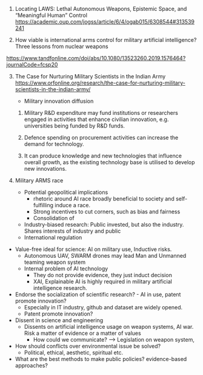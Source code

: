 1. Locating LAWS: Lethal Autonomous Weapons, Epistemic Space, and “Meaningful Human” Control
https://academic.oup.com/jogss/article/6/4/ogab015/6308544#313539241 

2. How viable is international arms control for military artificial intelligence? Three lessons from nuclear weapons

https://www.tandfonline.com/doi/abs/10.1080/13523260.2019.1576464?journalCode=fcsp20

3. The Case for Nurturing Military Scientists in the Indian Army
https://www.orfonline.org/research/the-case-for-nurturing-military-scientists-in-the-indian-army/ 
	- Military innovation diffusion 
	1.  Military R&D expenditure may fund institutions or researchers engaged in activities that enhance civilian innovation, e.g. universities being funded by R&D funds.
	2.  Defence spending on procurement activities can increase the demand for technology.
	
	3.  It can produce knowledge and new technologies that influence overall growth, as the existing technology base is utilised to develop new innovations.


4. Military ARMS race
	* Potential geopolitical implications
		* rhetoric around AI race broadly beneficial to society and self-fulfilling induce a race. 
		* Strong incentives to cut corners, such as bias and fairness
		* Consolidation of 
	* Industry-biased research: Public invested, but also the industry. Shares interests of industry and public
	* International regulation 

* Value-free ideal for science: AI on military use, Inductive risks. 
	* Autonomous UAV, SWARM drones may lead Man and Unmanned teaming weapon system
	* Internal problem of AI technology 
		* They do not provide evidence, they just induct decision 
		* XAI, Explainable AI is highly required in military artificial intelligence research. 
* Endorse the socialization of scientific research? - AI in use, patent promote innovation? 
	* Especially in IT industry, github and dataset are widely opened. 
	* Patent promote innovation?
* Dissent in science and engineering 
	* Dissents on artificial intelligence usage on weapon systems, AI war. Risk a matter of evidence or a matter of values
		* How could we communicate? --> Legislation on weapon system, 
* How should conflicts over environmental issue be solved? 
	* Political, ethical, aesthetic, spiritual etc. 
* What are the best methods to make public policies? evidence-based approaches? 

